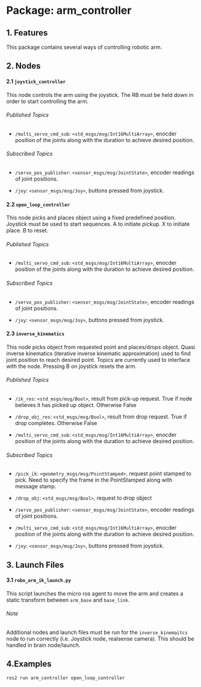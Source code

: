 # Package: arm_controller

## 1. Features
This package contains several ways of controlling robotic arm.

## 2. Nodes

#### 2.1 `joystick_controller`
This node controls the arm using the joystick. The RB must be held down in order to start controlling the arm.

###### Published Topics
- `/multi_servo_cmd_sub`: `<std_msgs/msg/Int16MultiArray>`, enocder position of the joints along with the duration to achieve desired position.

###### Subscribed Topics
- `/servo_pos_publisher`: `<sensor_msgs/msg/JointState>`, encoder readings of joint positions.

- `/joy`: `<sensor_msgs/msg/Joy>`, buttons pressed from joystick.

#### 2.2 `open_loop_controller`
This node picks and places object using a fixed predefined position. Joystick must be used to start sequences. A to initiate pickup. X to initiate place. B to reset.

###### Published Topics
- `/multi_servo_cmd_sub`: `<std_msgs/msg/Int16MultiArray>`, enocder position of the joints along with the duration to achieve desired position.

###### Subscribed Topics
- `/servo_pos_publisher`: `<sensor_msgs/msg/JointState>`, encoder readings of joint positions.

- `/joy`: `<sensor_msgs/msg/Joy>`, buttons pressed from joystick.

#### 2.3 `inverse_kinematics`
This node picks object from requested point and places/drops object. Quasi inverse kinematics (iterative inverse kinematic approximation) used to find joint position to reach desired point. Topics are currently used to interface with the node. Pressing B on joystick resets the arm.

###### Published Topics
- `/ik_res`: `<std_msgs/msg/Bool>`, result from pick-up request. True if node believes it has picked up object. Otherwise False

- `/drop_obj_res`: `<std_msgs/msg/Bool>`, result from drop request. True if drop completes. Otherwise False

- `/multi_servo_cmd_sub`: `<std_msgs/msg/Int16MultiArray>`, enocder position of the joints along with the duration to achieve desired position.

###### Subscribed Topics
- `/pick_ik`: `<geometry_msgs/msg/PointStamped>`, request point stamped to pick. Need to specify the frame in the PointStamped along with message stamp. 

- `/drop_obj`: `<std_msgs/msg/Bool>`, request to drop object

- `/servo_pos_publisher`: `<sensor_msgs/msg/JointState>`, encoder readings of joint positions.

- `/multi_servo_cmd_sub`: `<std_msgs/msg/Int16MultiArray>`, enocder position of the joints along with the duration to achieve desired position.

- `/joy`: `<sensor_msgs/msg/Joy>`, buttons pressed from joystick.

## 3. Launch Files
#### 3.1 `robo_arm_ik_launch.py`
This script launches the micro ros agent to move the arm and creates a static transform between `arm_base` and `base_link`.

###### Note
Additional nodes and launch files must be run for the `inverse_kinemaitcs` node to run correctly (i.e. Joystick node, realsense camera). This should be handled in brain node/launch. 


## 4.Examples
```bash
ros2 run arm_controller open_loop_controller
```